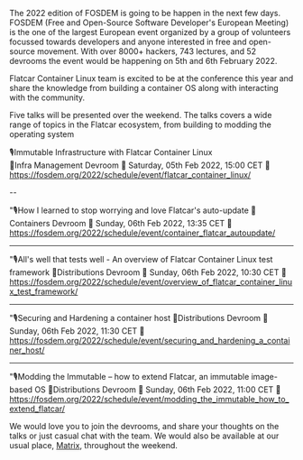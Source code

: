 The 2022 edition of FOSDEM is going to be happen in the next few days. FOSDEM (Free and Open-Source Software Developer's European Meeting) is the one of the largest European event organized by a group of volunteers focussed towards developers and anyone interested in free and open-source movement. With over 8000+ hackers, 743 lectures, and 52 devrooms the event would be happening on 5th and 6th February 2022. 
 
Flatcar Container Linux team is excited to be at the conference this year and share the knowledge from building a container OS along with interacting with the community. 
 
Five talks will be presented over the weekend. The talks covers a wide range of topics in the Flatcar ecosystem, from building to modding the operating system 
 
🎙️Immutable Infrastructure with Flatcar Container Linux  
📍Infra Management Devroom 
📅 Saturday, 05th Feb 2022, 15:00 CET 
🔗 https://fosdem.org/2022/schedule/event/flatcar_container_linux/ 
 
--  
 
"🎙️How I learned to stop worrying and love Flatcar's auto-update 
📍Containers Devroom 
📅 Sunday, 06th Feb 2022, 13:35 CET 
🔗 https://fosdem.org/2022/schedule/event/container_flatcar_autoupdate/ 
 
--- 
 
"🎙️All's well that tests well - An overview of Flatcar Container Linux test framework 
📍Distributions Devroom 
📅 Sunday, 06th Feb 2022, 10:30 CET 
🔗 https://fosdem.org/2022/schedule/event/overview_of_flatcar_container_linux_test_framework/ 
 
--- 
 
"🎙️Securing and Hardening a container host 
📍Distributions Devroom 
📅 Sunday, 06th Feb 2022, 11:30 CET 
🔗 https://fosdem.org/2022/schedule/event/securing_and_hardening_a_container_host/ 
 
--- 
 
"🎙️Modding the Immutable – how to extend Flatcar, an immutable image-based OS 
📍Distributions Devroom 
📅 Sunday, 06th Feb 2022, 11:00 CET 
🔗 https://fosdem.org/2022/schedule/event/modding_the_immutable_how_to_extend_flatcar/ 
 
 
We would love you to join the devrooms, and share your thoughts on the talks or just casual chat with the team. We would also be available at our usual place, [Matrix](https://app.element.io/#/room/#flatcar:matrix.org), throughout the weekend. 